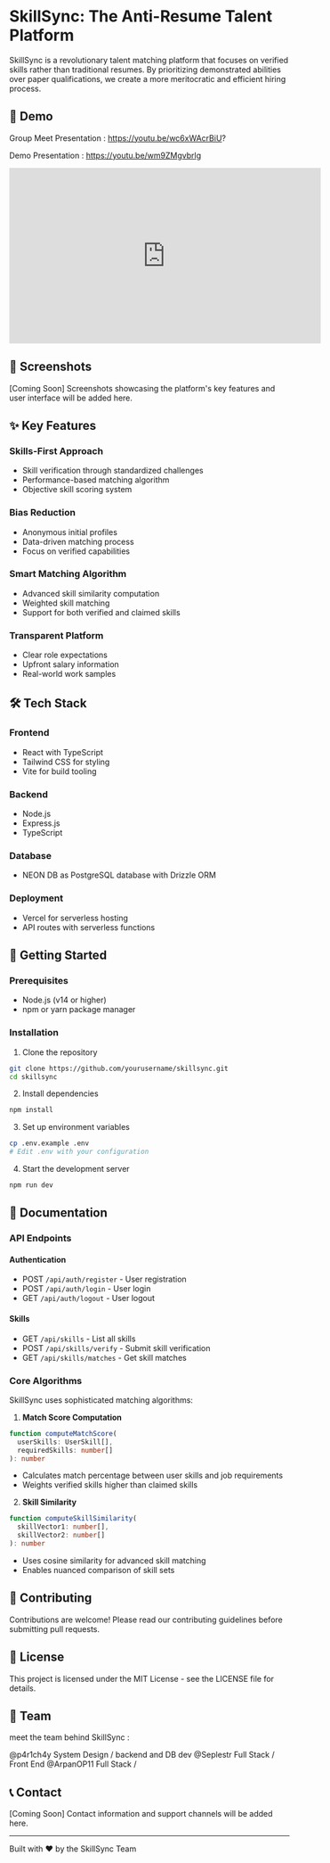 # SkillSync: The Anti-Resume Talent Platform

SkillSync is a revolutionary talent matching platform that focuses on verified skills rather than traditional resumes. By prioritizing demonstrated abilities over paper qualifications, we create a more meritocratic and efficient hiring process.

## 🎥 Demo
Group Meet Presentation : 
https://youtu.be/wc6xWAcrBiU?

 Demo Presentation : https://youtu.be/wm9ZMgvbrlg

<iframe width="560" height="315" src="https://www.youtube.com/embed/wm9ZMgvbrlg?si=SHia4Bu1yP6ZuzTB" title="YouTube video player" frameborder="0" allow="accelerometer; autoplay; clipboard-write; encrypted-media; gyroscope; picture-in-picture; web-share" referrerpolicy="strict-origin-when-cross-origin" allowfullscreen></iframe>

## 📸 Screenshots

[Coming Soon] Screenshots showcasing the platform's key features and user interface will be added here.

## ✨ Key Features

### Skills-First Approach
- Skill verification through standardized challenges
- Performance-based matching algorithm
- Objective skill scoring system

### Bias Reduction
- Anonymous initial profiles
- Data-driven matching process
- Focus on verified capabilities

### Smart Matching Algorithm
- Advanced skill similarity computation
- Weighted skill matching
- Support for both verified and claimed skills

### Transparent Platform
- Clear role expectations
- Upfront salary information
- Real-world work samples

## 🛠 Tech Stack

### Frontend
- React with TypeScript
- Tailwind CSS for styling
- Vite for build tooling

### Backend
- Node.js
- Express.js
- TypeScript

### Database
- NEON DB as PostgreSQL database with Drizzle ORM

### Deployment
- Vercel for serverless hosting
- API routes with serverless functions

## 🚀 Getting Started

### Prerequisites
- Node.js (v14 or higher)
- npm or yarn package manager

### Installation

1. Clone the repository
```bash
git clone https://github.com/yourusername/skillsync.git
cd skillsync
```

2. Install dependencies
```bash
npm install
```

3. Set up environment variables
```bash
cp .env.example .env
# Edit .env with your configuration
```

4. Start the development server
```bash
npm run dev
```

## 📖 Documentation

### API Endpoints

#### Authentication
- POST `/api/auth/register` - User registration
- POST `/api/auth/login` - User login
- GET `/api/auth/logout` - User logout

#### Skills
- GET `/api/skills` - List all skills
- POST `/api/skills/verify` - Submit skill verification
- GET `/api/skills/matches` - Get skill matches

### Core Algorithms

SkillSync uses sophisticated matching algorithms:

1. **Match Score Computation**
```typescript
function computeMatchScore(
  userSkills: UserSkill[],
  requiredSkills: number[]
): number
```
- Calculates match percentage between user skills and job requirements
- Weights verified skills higher than claimed skills

2. **Skill Similarity**
```typescript
function computeSkillSimilarity(
  skillVector1: number[],
  skillVector2: number[]
): number
```
- Uses cosine similarity for advanced skill matching
- Enables nuanced comparison of skill sets

## 🤝 Contributing

Contributions are welcome! Please read our contributing guidelines before submitting pull requests.

## 📄 License

This project is licensed under the MIT License - see the LICENSE file for details.

## 👥 Team

meet the team behind SkillSync : 

@p4r1ch4y System Design / backend and DB dev
@Seplestr Full Stack / Front End
@ArpanOP11 Full Stack / 

## 📞 Contact

[Coming Soon] Contact information and support channels will be added here.

---

Built with ❤️ by the SkillSync Team
